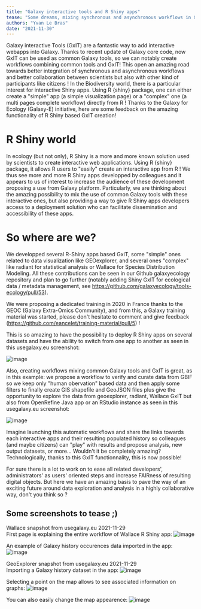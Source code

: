 ```yaml
---
title: "Galaxy interactive tools and R Shiny apps"
tease: "Some dreams, mixing synchronous and asynchronous workflows in Galaxy and adding high degree of interactivity into Galaxy thanks to R Shiny are ready to be reality"
authors: "Yvan Le Bras"
date: "2021-11-30"
---
```


Galaxy interactive Tools (GxIT) are a fantastic way to add interactive webapps into Galaxy. Thanks to recent update of Galaxy core code, now GxIT can be used as common Galaxy tools, so we can notably create workflows combining common tools and GxIT! This open an amazing road towards better integration of synchronous and asynchronous workflows and better collaboration between scientists but also with other kind of participants like citizens ! In the Biodiversity world, there is a particular interest for interactive Shiny apps. Using R {shiny} package, one can either create a "simple" app (a simple visualization page) or a "complex" one (a multi pages complete workflow) directly from R ! Thanks to the Galaxy for Ecology (Galaxy-E) initiative, here are some feedback on the amazing functionality of R Shiny based GxIT creation!

# R Shiny world

In ecology (but not only), R Shiny is a more and more known solution used by scientists to create interactive web applications. Using R {shiny} package, it allows R users to "easily" create an interactive app from R ! We thus see more and more R Shiny apps developped by colleagues and it appears to us of interest to increase the audience of these development proposing a use from Galaxy platform. Particularly, we are thinking about the amazing possibility to mix the use of common Galaxy tools with these interactive ones, but also providing a way to give R Shiny apps developers access to a deployment solution who can facilitate dissemination and accessibility of these apps.

# So where are we?

We developped several R-Shiny apps based GxIT, some "simple" ones related to data visualization like GEOexplorer, and several ones "complex" like radiant for statistical analysis or Wallace for Species Distribution Modeling. All these contributions can be seen in our Github galaxyecology repository and plan to go further (notably adding Shiny GxIT for ecological data / metadata management, see https://github.com/galaxyecology/tools-ecology/pull/53).

We were proposing a dedicated training in 2020 in France thanks to the GEOC (Galaxy Extra-Omics Community), and from this, a Galaxy training material was started, please don't hesitate to comment and give feedback (https://github.com/eancelet/training-material/pull/5) !

This is so amazing to have the possibility to deploy R Shiny apps on several datasets and have the ability to switch from one app to another as seen in this usegalaxy.eu screenshot:

![image](https://user-images.githubusercontent.com/7910679/143906873-b5d1cc7d-2aa5-4950-9473-6e336e4cf5be.png)

Also, creating workflows mixing common Galaxy tools and GxIT is great, as in this example: we propose a workflow to verify and curate data from GBIF so we keep only "human obervation" based data and then apply some filters to finally create GIS shapefile and GeoJSON files plus give the opportunity to explore the data from geoexplorer, radiant, Wallace GxIT but also from OpenRefine Java app or an RStudio instance as seen in this usegalaxy.eu screenshot:

![image](https://user-images.githubusercontent.com/7910679/143908051-5c593c07-0f39-4506-a907-c42f64dc4a0c.png)

Imagine launching this automatic workflows and share the links towards each interactive apps and their resulting populated history so colleagues (and maybe citizens) can "play" with results and propose analysis, new output datasets, or more... Wouldn't it be completely amazing? Technologically, thanks to this GxIT functionnality, this is now possible!

For sure there is a lot to work on to ease all related developers', administrators' as users' oriented steps and increase FAIRness of resulting digital objects. But here we have an amazing basis to pave the way of an exciting future around data exploration and analysis in a highly collaborative way, don't you think so ?

## Some screenshots to tease ;)

Wallace snapshot from usegalaxy.eu 2021-11-29  
First page is explaining the entire workflow of Wallace R Shiny app:
![image](https://user-images.githubusercontent.com/7910679/143903656-f102852a-6b8b-4c99-a382-9fb7f743bca1.png)

An example of Galaxy history occurences data imported in the app:
![image](https://user-images.githubusercontent.com/7910679/143904253-56cffcf9-d209-41ff-8d13-047a83045948.png)

GeoExplorer snapshot from usegalaxy.eu 2021-11-29  
Importing a Galaxy history dataset in the app:
![image](https://user-images.githubusercontent.com/7910679/143904558-633351c0-efe9-413d-8169-33c726f69aba.png)

Selecting a point on the map allows to see associated information on graphs:
![image](https://user-images.githubusercontent.com/7910679/143904700-bc4e0673-e897-4546-a3f6-d91d64627a49.png)

You can also easily change the map appearence:
![image](https://user-images.githubusercontent.com/7910679/143906344-121c2b9d-43e5-4bca-ad30-3bbd77038558.png)



